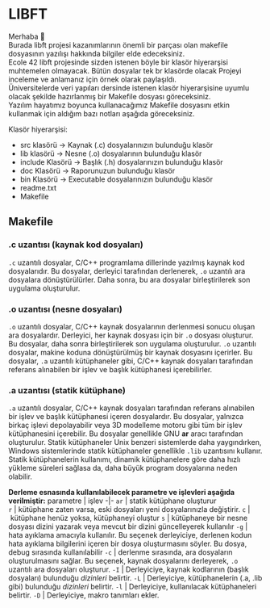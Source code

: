# LIBFT

Merhaba 👋  
Burada libft projesi kazanımlarının önemli bir parçası olan
makefile dosyasının yazılışı hakkında bilgiler elde edeceksiniz.  
Ecole 42 libft projesinde sizden istenen böyle bir klasör hiyerarşisi muhtemelen olmayacak. Bütün dosyalar tek br klasörde olacak
Projeyi inceleme ve anlamanız için örnek olarak paylaşıldı.  
Üniversitelerde veri yapıları dersinde istenen klasör hiyerarşisine uyumlu olacak şekilde hazırlanmış bir Makefile dosyası göreceksiniz.  
Yazılım hayatımız boyunca kullanacağımız Makefile dosyasını etkin kullanmak için aldığım bazı notları aşağıda göreceksiniz.

Klasör hiyerarşisi: 

- src klasörü -> Kaynak (.c) dosyalarınızın bulunduğu klasör
- lib klasörü -> Nesne (.o) dosyalarının bulunduğu klasör
- include Klasörü -> Başlık (.h) dosyalarınızın bulunduğu klasör
- doc Klasörü -> Raporunuzun bulunduğu klasör
- bin Klasörü -> Executable dosyalarınızın bulunduğu klasör
- readme.txt
- Makefile

## Makefile

### .c uzantısı (kaynak kod dosyaları)

`.c` uzantılı dosyalar, C/C++ programlama dillerinde yazılmış kaynak kod dosyalarıdır. Bu dosyalar, derleyici tarafından derlenerek, `.o` uzantılı ara dosyalara dönüştürülürler. Daha sonra, bu ara dosyalar birleştirilerek son uygulama oluşturulur.

### .o uzantısı (nesne dosyaları)

`.o` uzantılı dosyalar, C/C++ kaynak dosyalarının derlenmesi sonucu oluşan ara dosyalardır. Derleyici, her kaynak dosyası için bir `.o` dosyası oluşturur. Bu dosyalar, daha sonra birleştirilerek son uygulama oluşturulur. `.o` uzantılı dosyalar, makine koduna dönüştürülmüş bir kaynak dosyasını içerirler. Bu dosyalar, `.a` uzantılı kütüphaneler gibi, C/C++ kaynak dosyaları tarafından referans alınabilen bir işlev ve başlık kütüphanesi içerebilirler.

### .a uzantısı (statik kütüphane)

`.a` uzantılı dosyalar, C/C++ kaynak dosyaları tarafından referans alınabilen bir işlev ve başlık kütüphanesi içeren dosyalardır. Bu dosyalar, yalnızca birkaç işlevi depolayabilir veya 3D modelleme motoru gibi tüm bir işlev kütüphanesini içerebilir. Bu dosyalar genellikle GNU **ar** aracı tarafından oluşturulur. Statik kütüphaneler Unix benzeri sistemlerde daha yaygındırken, Windows sistemlerinde statik kütüphaneler genellikle `.lib` uzantısını kullanır. Statik kütüphanelerin kullanımı, dinamik kütüphanelere göre daha hızlı yükleme süreleri sağlasa da, daha büyük program dosyalarına neden olabilir.

**Derleme esnasında kullanılabilecek parametre ve işlevleri aşağıda verilmiştir:**
parametre | işlev
-|-
`ar` | statik kütüphane oluşturur  
`r` | kütüphane zaten varsa, eski dosyaları yeni dosyalarınızla değiştirir.
`c` | kütüphane henüz yoksa, kütüphaneyi oluştur
`s` | kütüphaneye bir nesne dosyası dizini yazarak veya mevcut bir dizini güncelleyerek kullanılır
`-g` | hata ayıklama amacıyla kullanılır. Bu seçenek derleyiciye, derlenen kodun hata ayıklama bilgilerini içeren bir dosya oluşturmasını söyler. Bu dosya, debug sırasında kullanılabilir
`-c` | derlenme sırasında, ara dosyaların oluşturulmasını sağlar. Bu seçenek, kaynak dosyalarını derleyerek, `.o` uzantılı ara dosyaları oluşturur.
`-I` | Derleyiciye, kaynak kodlarının (başlık dosyaları) bulunduğu *dizinleri* belirtir.
`-L` | Derleyiciye, kütüphanelerin (.a, .lib gibi) bulunduğu *dizinleri* belirtir.
`-l` | Derleyiciye, kullanılacak kütüphaneleri belirtir.
`-D` |  Derleyiciye, makro tanımları ekler.

